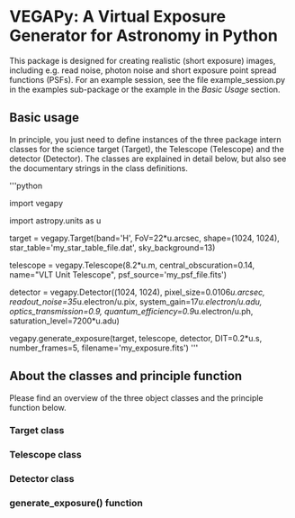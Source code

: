 # VEGAPy: A Virtual Exposure Generator for Astronomy in Python

This package is designed for creating realistic (short exposure) images, including e.g. read noise, photon noise and short exposure point spread functions (PSFs). For an example session, see the file example_session.py in the examples sub-package or the example in the _Basic Usage_ section.

## Basic usage
In principle, you just need to define instances of the three package intern classes for the science target (Target), the Telescope (Telescope) and the detector (Detector). The classes are explained in detail below, but also see the documentary strings in the class definitions.

'''python

import vegapy

import astropy.units as u

target = vegapy.Target(band='H', FoV=22*u.arcsec, shape=(1024, 1024), star_table='my_star_table_file.dat', sky_background=13)

telescope = vegapy.Telescope(8.2*u.m, central_obscuration=0.14, name="VLT Unit Telescope", psf_source='my_psf_file.fits')

detector = vegapy.Detector((1024, 1024), pixel_size=0.0106*u.arcsec, readout_noise=35*u.electron/u.pix, system_gain=17*u.electron/u.adu, optics_transmission=0.9, quantum_efficiency=0.9*u.electron/u.ph, saturation_level=7200*u.adu)

vegapy.generate_exposure(target, telescope, detector, DIT=0.2*u.s, number_frames=5, filename='my_exposure.fits')
'''

## About the classes and principle function
Please find an overview of the three object classes and the principle function below.

### Target class

### Telescope class

### Detector class

### generate_exposure() function
